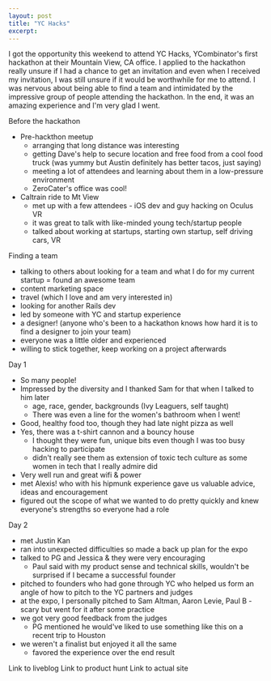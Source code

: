```yaml
---
layout: post
title: "YC Hacks"
excerpt: 
---
```


I got the opportunity this weekend to attend YC Hacks, YCombinator's first hackathon at their Mountain View, CA office. I applied to the hackathon really unsure if I had a chance to get an invitation and even when I received my invitation, I was still unsure if it would be worthwhile for me to attend. I was nervous about being able to find a team and intimidated by the impressive group of people attending the hackathon. In the end, it was an amazing experience and I'm very glad I went. 

Before the hackathon
- Pre-hackthon meetup
	- arranging that long distance was interesting
	- getting Dave's help to secure location and free food from a cool food truck (was yummy but Austin definitely has better tacos, just saying)
	- meeting a lot of attendees and learning about them in a low-pressure environment
	- ZeroCater's office was cool!
- Caltrain ride to Mt View
	- met up with a few attendees - iOS dev and guy hacking on Oculus VR
	- it was great to talk with like-minded young tech/startup people
	- talked about working at startups, starting own startup, self driving cars, VR

Finding a team
- talking to others about looking for a team and what I do for my current startup = found an awesome team
- content marketing space
- travel (which I love and am very interested in)
- looking for another Rails dev
- led by someone with YC and startup experience 
- a designer! (anyone who's been to a hackathon knows how hard it is to find a designer to join your team)
- everyone was a little older and experienced
- willing to stick together, keep working on a project afterwards

Day 1
- So many people!
- Impressed by the diversity and I thanked Sam for that when I talked to him later
	- age, race, gender, backgrounds (Ivy Leaguers, self taught)
	- There was even a line for the women's bathroom when I went!
- Good, healthy food too, though they had late night pizza as well
- Yes, there was a t-shirt cannon and a bouncy house 
	- I thought they were fun, unique bits even though I was too busy hacking to participate
	- didn't really see them as extension of toxic tech culture as some women in tech that I really admire did
- Very well run and great wifi & power
- met Alexis! who with his hipmunk experience gave us valuable advice, ideas and encouragement
- figured out the scope of what we wanted to do pretty quickly and knew everyone's strengths so everyone had a role

Day 2
- met Justin Kan
- ran into unexpected difficulties so made a back up plan for the expo
- talked to PG and Jessica & they were very encouraging
	- Paul said with my product sense and technical skills, wouldn't be surprised if I became a successful founder
- pitched to founders who had gone through YC who helped us form an angle of how to pitch to the YC partners and judges
- at the expo, I personally pitched to Sam Altman, Aaron Levie, Paul B - scary but went for it after some practice
- we got very good feedback from the judges 
	- PG mentioned he would've liked to use something like this on a recent trip to Houston
- we weren't a finalist but enjoyed it all the same
	- favored the experience over the end result

Link to liveblog
Link to product hunt
Link to actual site
